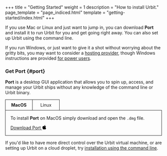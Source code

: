 +++
title = "Getting Started"
weight = 1
description = "How to install Urbit."
page_template = "page_indiced.html"
template = "getting-started/index.html"
+++

If you use Mac or Linux and just want to jump in, you can download **Port** and install it to run Urbit for you and get going right away. You can also set up Urbit using the command line.

If you run Windows, or just want to give it a shot without worrying about the gritty bits, you may want to consider a [hosting provider](@/getting-started/planet.md#hosting-providers), though Windows instructions are provided [for power users](@/getting-started/cli.md).

### Get Port {#port}

**Port** is a desktop GUI application that allows you to spin up, access, and manage your Urbit ships without any knowledge of the command line or Urbit binary.

<div id="port-os" class="os mv3">
  <input type="radio" id="port-macos" name="port-os" checked>
  <label for="port-macos">MacOS</label>
  <div class="tab">
    <p>To install <strong>Port</strong> on MacOS simply download and open the <code>.dmg</code> file.</p>
    <a href="https://github.com/arthyn/taisho/releases/latest/download/taisho.dmg" class="dib ph3 ba b--gray3 br2">
      Download Port
      <svg class="dib ml1" viewBox="0 0 842 1000" width="13.5" height="14" xmlns="http://www.w3.org/2000/svg"><path fill="#000000" d="M702 960c-54.2 52.6-114 44.4-171 19.6-60.6-25.3-116-26.9-180 0-79.7 34.4-122 24.4-170-19.6-271-279-231-704 77-720 74.7 4 127 41.3 171 44.4 65.4-13.3 128-51.4 198-46.4 84.1 6.8 147 40 189 99.7-173 104-132 332 26.9 396-31.8 83.5-72.6 166-141 227zM423 237C414.9 113 515.4 11 631 1c15.9 143-130 250-208 236z"/></svg>
    </a>
  </div>

  <input type="radio" id="port-linux" name="port-os">
  <label for="port-linux">Linux</label>
  <div class="tab">

We use `snap` so that **Port** can stay updated automatically. If you already have `snap` installed, simply run:

```sh
sudo snap install port
```

Or to install `snap` for your distribution, snapcraft provides [installation instructions](https://snapcraft.io/docs/installing-snapd).

  </div>
</div>

<style>
  .os {
    display: flex;
    flex-wrap: wrap;
  }
  .os label {
    order: -1;
    padding: .5rem;
    min-width: 70px;
    text-align: center;
    border-width: 1px 0px 0px 1px;
    border-style: solid;
    cursor: pointer;
  }
  .os label:last-of-type {
    border-right-width: 1px;
  }
  .os input[type="radio"] {
    display: none;
  }
  .os .tab {
    display: none;
    border: 1px solid;
    padding: 1rem;
    width: 100%;
    max-width: 100%;
  }
  .os .tab p:first-child {
    margin-top: 0;
  }
  .os .tab p:last-child {
    margin-bottom: 0;
  }
  .os input[type='radio']:checked + label {
    font-weight: bold;
  }
  .os input[type='radio']:checked + label + .tab {
    display: block;
}
</style>

If you'd like to have more direct control over the Urbit virtual machine, or are setting up Urbit on a cloud droplet, try [installation using the command line](@/getting-started/cli.md).